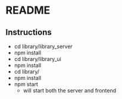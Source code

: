 # README

## Instructions

- cd library/library_server
- npm install
- cd library/library_ui
- npm install
- cd library/
- npm install
- npm start
  - will start both the server and frontend
